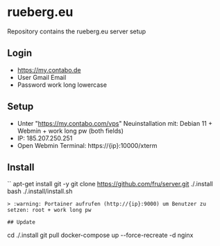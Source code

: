 # rueberg.eu 

Repository contains the rueberg.eu server setup

## Login
- https://my.contabo.de
- User Gmail Email
- Password  work long lowercase

## Setup
- Unter "https://my.contabo.com/vps" Neuinstallation mit: Debian 11 + Webmin + work long pw (both fields)
- IP: 185.207.250.251
- Open Webmin Terminal: https://{ip}:10000/xterm

## Install
``
apt-get install git -y
git clone https://github.com/fru/server.git ./.install
bash ./.install/install.sh
```
> :warning: Portainer aufrufen (http://{ip}:9000) um Benutzer zu setzen: root + work long pw

## Update
```
cd ./.install
git pull
docker-compose up --force-recreate -d nginx
```
